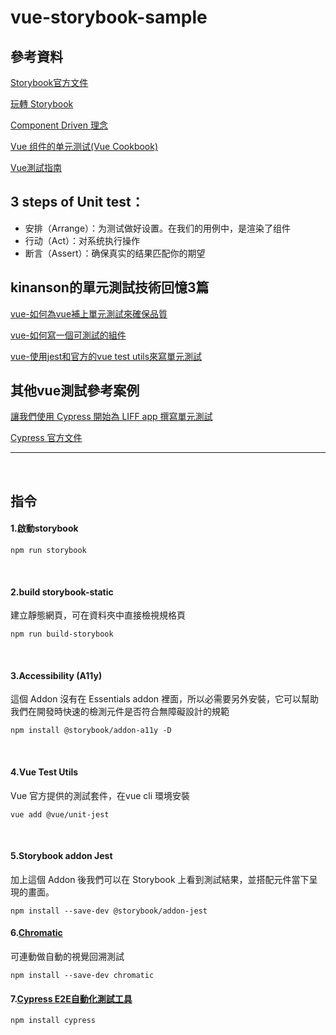 # vue-storybook-sample


## 參考資料

[Storybook官方文件](https://storybook.js.org/docs/vue/get-started/install)

[玩轉 Storybook](https://ithelp.ithome.com.tw/articles/10237430)

[Component Driven 理念](https://www.componentdriven.org/)

[Vue 组件的单元测试(Vue Cookbook)](https://cn.vuejs.org/v2/cookbook/unit-testing-vue-components.html#%E4%B8%BA%E4%BB%80%E4%B9%88%E8%A6%81%E6%B5%8B%E8%AF%95%EF%BC%9F)

[Vue測試指南](https://lmiller1990.github.io/vue-testing-handbook/zh-CN/)

## 3 steps of Unit test：
- 安排（Arrange）：为测试做好设置。在我们的用例中，是渲染了组件
- 行动（Act）：对系统执行操作
- 断言（Assert）：确保真实的结果匹配你的期望

## kinanson的單元測試技術回憶3篇

[vue-如何為vue補上單元測試來確保品質](https://dotblogs.com.tw/kinanson/2017/07/24/211543)

[vue-如何寫一個可測試的組件](https://dotblogs.com.tw/kinanson/2017/07/24/211543)

[vue-使用jest和官方的vue test utils來寫單元測試](https://dotblogs.com.tw/kinanson/2017/10/17/222548)

## 其他vue測試參考案例
[讓我們使用 Cypress 開始為 LIFF app 撰寫單元測試](https://engineering.linecorp.com/zh-hant/blog/cypress-liff-unit-test/)

[Cypress 官方文件](https://docs.cypress.io/guides/getting-started/writing-your-first-test.html#Add-a-test-file)



- - -
&nbsp;
## 指令

#### 1.啟動storybook

```
npm run storybook
```
&nbsp;
#### 2.build storybook-static
建立靜態網頁，可在資料夾中直接檢視規格頁 

```
npm run build-storybook
```
&nbsp;
#### 3.Accessibility (A11y)
這個 Addon 沒有在 Essentials addon 裡面，所以必需要另外安裝，它可以幫助我們在開發時快速的檢測元件是否符合無障礙設計的規範

```
npm install @storybook/addon-a11y -D
```
&nbsp;
#### 4.Vue Test Utils
Vue 官方提供的測試套件，在vue cli 環境安裝
```
vue add @vue/unit-jest
```
&nbsp;
#### 5.Storybook addon Jest
加上這個 Addon 後我們可以在 Storybook 上看到測試結果，並搭配元件當下呈現的畫面。
```
npm install --save-dev @storybook/addon-jest
```

#### 6.[Chromatic](https://www.chromatic.com/)
可連動做自動的視覺回溯測試 
```
npm install --save-dev chromatic
```

#### 7.[Cypress E2E自動化測試工具](https://www.cypress.io/)
```
npm install cypress
```
